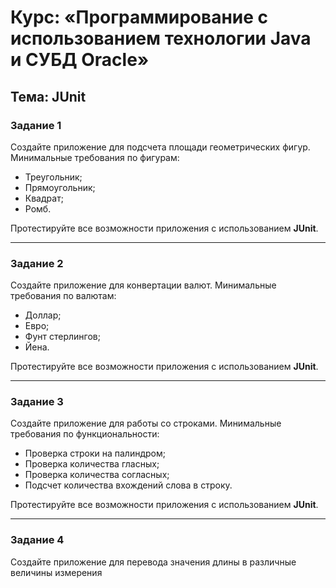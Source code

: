 # Курс: «Программирование с использованием технологии Java и СУБД Oracle»

## Тема: JUnit



### Задание 1

Создайте приложение для подсчета площади геометрических фигур. Минимальные требования по фигурам:
- Треугольник;
- Прямоугольник;
- Квадрат;
- Ромб.

Протестируйте все возможности приложения с использованием **JUnit**.

---

### Задание 2

Создайте приложение для конвертации валют. Минимальные требования по валютам:
- Доллар;
- Евро;
- Фунт стерлингов;
- Йена.

Протестируйте все возможности приложения с использованием **JUnit**.

---

### Задание 3

Создайте приложение для работы со строками. Минимальные требования по функциональности:
- Проверка строки на палиндром;
- Проверка количества гласных;
- Проверка количества согласных;
- Подсчет количества вхождений слова в строку.

Протестируйте все возможности приложения с использованием **JUnit**.

---

### Задание 4

Создайте приложение для перевода значения длины в различные величины измерения
